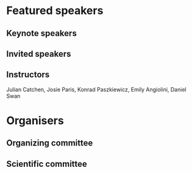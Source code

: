 # Featured speakers

## Keynote speakers


## Invited speakers


## Instructors
Julian Catchen, Josie Paris, Konrad Paszkiewicz, Emily Angiolini, Daniel Swan

# Organisers


## Organizing committee


## Scientific committee

